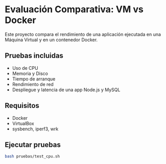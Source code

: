 # Evaluación Comparativa: VM vs Docker

Este proyecto compara el rendimiento de una aplicación ejecutada en una Máquina Virtual y en un contenedor Docker.

## Pruebas incluidas

- Uso de CPU
- Memoria y Disco
- Tiempo de arranque
- Rendimiento de red
- Despliegue y latencia de una app Node.js y MySQL

## Requisitos

- Docker
- VirtualBox
- sysbench, iperf3, wrk

## Ejecutar pruebas

```bash
bash pruebas/test_cpu.sh
